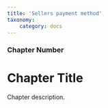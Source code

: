 ```yaml
---
title: 'Sellers payment method'
taxonomy:
    category: docs
---
```


### Chapter Number

# Chapter Title

Chapter description.